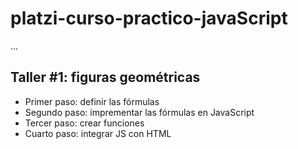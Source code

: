 # platzi-curso-practico-javaScript


...


## Taller #1: figuras geométricas



- Primer paso: definir las fórmulas
- Segundo paso:  imprementar las fórmulas en JavaScript 
- Tercer paso: crear funciones
- Cuarto paso: integrar JS con HTML